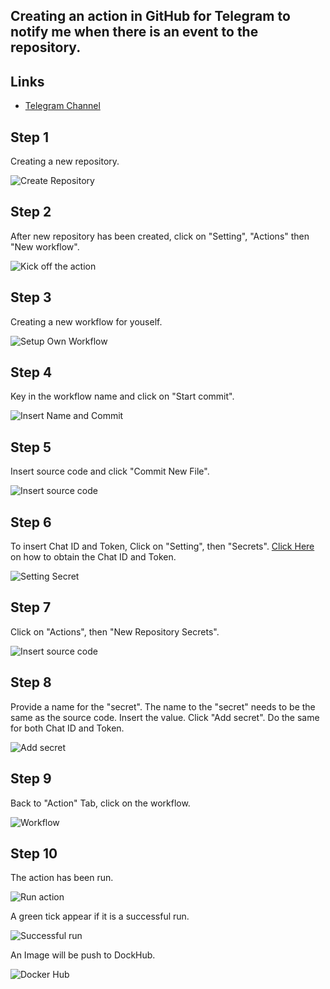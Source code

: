 ## Creating an action in GitHub for Telegram to notify me when there is an event to the repository.

## Links

* [Telegram Channel](https://t.me/StayAliveClauAlways_bot)


## **Step 1**

Creating a new repository.

![Create Repository](https://github.com/ClaudineW/DevopsProject/blob/main/Images/CreateRepository.png)

## **Step 2**

After new repository has been created, click on "Setting", "Actions" then "New workflow".

![Kick off the action](Images/actiontab.png)

## **Step 3**

Creating a new workflow for youself.

![Setup Own Workflow](Images/Setupownworkflow.png)

## **Step 4**

Key in the workflow name and click on "Start commit".

![Insert Name and Commit](Images/NamestartCommit.png)

## **Step 5**

Insert source code and click "Commit New File".

![Insert source code](Images/sourcecode.png)

## **Step 6**

To insert Chat ID and Token, Click on "Setting", then "Secrets".
[Click Here](https://claudinew.github.io/DevopsProject/exercises.html) on how to obtain the Chat ID and Token.

![Setting Secret](Images/SettingSecrets.png)

## **Step 7**

Click on "Actions", then "New Repository Secrets".

![Insert source code](Images/newreposecret.png)

## **Step 8**

Provide a name for the "secret". The name to the "secret" needs to be the same as the source code.
Insert the value. Click "Add secret".
Do the same for both Chat ID and Token.

![Add secret](Images/Addnewsecret.png)

## **Step 9**

Back to "Action" Tab, click on the workflow.

![Workflow](Images/actiontabnotifier.png)

## **Step 10**

The action has been run.

![Run action](Images/run.png)


A green tick appear if it is a successful run.


![Successful run](Images/successfulrundocket.png)

An Image will be push to DockHub.

![Docker Hub](Images/DockerHub.png)